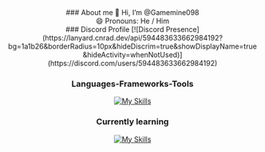 <div align="center">

<div>
  <div>
### About me
👋 Hi, I’m @Gamemine098
<br/>
😄 Pronouns: He / Him
  </div>
  <div>
### Discord Profile
[![Discord Presence](https://lanyard.cnrad.dev/api/594483633662984192?bg=1a1b26&borderRadius=10px&hideDiscrim=true&showDisplayName=true&hideActivity=whenNotUsed)](https://discord.com/users/594483633662984192)
  </div>
</div>

### Languages-Frameworks-Tools
[![My Skills](https://skillicons.dev/icons?i=html,css,tailwindcss,bootstrap)](https://skillicons.dev)

### Currently learning
[![My Skills](https://skillicons.dev/icons?i=js,php,laravel,py)](https://skillicons.dev)

</div>
